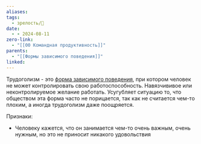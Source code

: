 ```yaml
---
aliases: 
tags:
  - зрелость/🌱
date:
  - - 2024-08-11
zero-link:
  - "[[00 Командная продуктивность]]"
parents:
  - "[[Формы зависимого поведения]]"
linked:
---
```

Трудоголизм - это [форма зависимого поведения](Формы%20зависимого%20поведения.md), при котором человек не может контролировать свою работоспособность. Навязчививое или неконтролируемое желание работать. Усугубляет ситуацию то, что обществом эта форма часто не порицается, так как не считается чем-то плохим, а иногда трудоголизм даже поощряется.

Признаки:
- Человеку кажется, что он занимается чем-то очень важным, очень нужным, но это не приносит никакого удовольствия